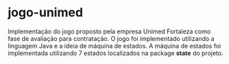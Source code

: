 # jogo-unimed

Implementação do jogo proposto pela empresa Unimed Fortaleza como fase de avaliação para contratação.
O jogo foi implementado utilizando a linguagem Java e a ideia de máquina de estados. A máquina de estados foi implementada
utilizando 7 estados localizados na package **state** do projeto.
